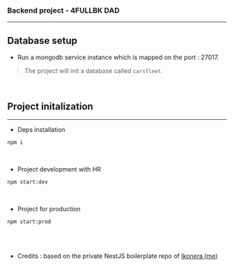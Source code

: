 ### Backend project - 4FULLBK DAD
---

## Database setup

- Run a mongodb service instance which is mapped on the port : 27017.
> The project will init a database called `carsfleet`.

<br />

## Project initalization
---

- Deps installation

```bash
npm i
```

<br />

- Project development with HR
```bash
npm start:dev
```

<br />

- Project for production
```bash
npm start:prod
```

<br />
<br />

- Credits : based on the private NestJS boilerplate repo of [Ikonera (me)](https://www.github.com/Ikonera)
